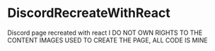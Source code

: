 # DiscordRecreateWithReact
Discord page recreated with react 
I DO NOT OWN RIGHTS TO THE CONTENT IMAGES USED TO CREATE THE PAGE, ALL CODE IS MINE 
